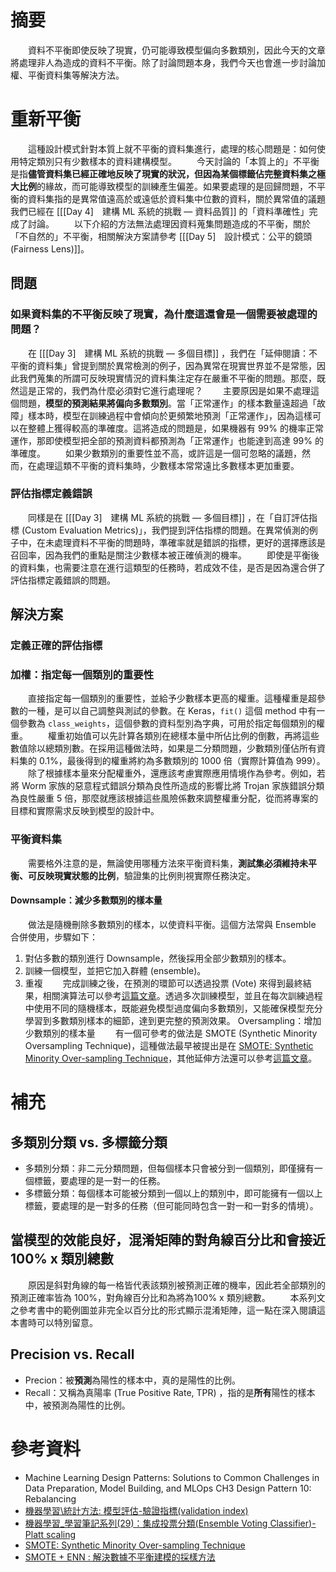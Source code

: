 # 摘要
　　資料不平衡即使反映了現實，仍可能導致模型偏向多數類別，因此今天的文章將處理非人為造成的資料不平衡。除了討論問題本身，我們今天也會進一步討論加權、平衡資料集等解決方法。
# 重新平衡
　　這種設計模式針對本質上就不平衡的資料集進行，處理的核心問題是：如何使用特定類別只有少數樣本的資料建構模型。
　　今天討論的「本質上的」不平衡是指**儘管資料集已經正確地反映了現實的狀況，但因為某個標籤佔完整資料集之極大比例**的緣故，而可能導致模型的訓練產生偏差。如果要處理的是回歸問題，不平衡的資料集指的是異常值遠高於或遠低於資料集中位數的資料，關於異常值的議題我們已經在 [[[Day 4]　建構 ML 系統的挑戰 — 資料品質]] 的「資料準確性」完成了討論。
　　以下介紹的方法無法處理因資料蒐集問題造成的不平衡，關於「不自然的」不平衡，相關解決方案請參考 [[[Day 5]　設計模式：公平的鏡頭 (Fairness Lens)]]。
## 問題
### 如果資料集的不平衡反映了現實，為什麼這還會是一個需要被處理的問題？
　　在 [[[Day 3]　建構 ML 系統的挑戰 — 多個目標]] ，我們在「延伸閱讀：不平衡的資料集」曾提到關於異常檢測的例子，因為異常在現實世界並不是常態，因此我們蒐集的所謂可反映現實情況的資料集注定存在嚴重不平衡的問題。那麼，既然這是正常的，我們為什麼必須對它進行處理呢？
　　主要原因是如果不處理這個問題，**模型的預測結果將偏向多數類別**。當「正常運作」的樣本數量遠超過「故障」樣本時，模型在訓練過程中會傾向於更頻繁地預測「正常運作」，因為這樣可以在整體上獲得較高的準確度。這將造成的問題是，如果機器有 99% 的機率正常運作，那即使模型把全部的預測資料都預測為「正常運作」也能達到高達 99% 的準確度。
　　如果少數類別的重要性並不高，或許這是一個可忽略的議題，然而，在處理這類不平衡的資料集時，少數樣本常常遠比多數樣本更加重要。
### 評估指標定義錯誤
　　同樣是在 [[[Day 3]　建構 ML 系統的挑戰 — 多個目標]] ，在「自訂評估指標 (Custom Evaluation Metrics)」，我們提到評估指標的問題。在異常偵測的例子中，在未處理資料不平衡的問題時，準確率就是錯誤的指標，更好的選擇應該是召回率，因為我們的重點是關注少數樣本被正確偵測的機率。
　　即使是平衡後的資料集，也需要注意在進行這類型的任務時，若成效不佳，是否是因為還合併了評估指標定義錯誤的問題。
## 解決方案
### 定義正確的評估指標
### 加權：指定每一個類別的重要性
　　直接指定每一個類別的重要性，並給予少數樣本更高的權重。這種權重是超參數的一種，是可以自己調整與測試的參數。在 Keras，`fit()` 這個 method 中有一個參數為 `class_weights`，這個參數的資料型別為字典，可用於指定每個類別的權重。
　　權重初始值可以先計算各類別在總樣本量中所佔比例的倒數，再將這些數值除以總類別數。在採用這種做法時，如果是二分類問題，少數類別僅佔所有資料集的 0.1%，最後得到的權重將約為多數類別的 1000 倍（實際計算值為 999）。
　　除了根據樣本量來分配權重外，還應該考慮實際應用情境作為參考。例如，若將 Worm 家族的惡意程式錯誤分類為良性所造成的影響比將 Trojan 家族錯誤分類為良性嚴重 5 倍，那麼就應該根據這些風險係數來調整權重分配，從而將專案的目標和實際需求反映到模型的設計中。
### 平衡資料集
　　需要格外注意的是，無論使用哪種方法來平衡資料集，**測試集必須維持未平衡、可反映現實狀態的比例**，驗證集的比例則視實際任務決定。
#### Downsample：減少多數類別的樣本量
　　做法是隨機刪除多數類別的樣本，以使資料平衡。這個方法常與 Ensemble 合併使用，步驟如下：
1. 對佔多數的類別進行 Downsample，然後採用全部少數類別的樣本。
2. 訓練一個模型，並把它加入群體 (ensemble)。
3. 重複
　　完成訓練之後，在預測的環節可以透過投票 (Vote) 來得到最終結果，相關演算法可以參考[這篇文章](https://tomohiroliu22.medium.com/%E6%A9%9F%E5%99%A8%E5%AD%B8%E7%BF%92-%E5%AD%B8%E7%BF%92%E7%AD%86%E8%A8%98%E7%B3%BB%E5%88%97-29-%E9%9B%86%E6%88%90%E6%8A%95%E7%A5%A8%E5%88%86%E9%A1%9E-ensemble-voting-classifier-platt-scaling-cc3c1be8aa10)。透過多次訓練模型，並且在每次訓練過程中使用不同的隨機樣本，既能避免模型過度偏向多數類別，又能確保模型充分學習到多數類別樣本的細節，達到更完整的預測效果。
Oversampling：增加少數類別的樣本量
　　有一個可參考的做法是 SMOTE (Synthetic Minority Oversampling Technique)，這種做法最早被提出是在 [SMOTE: Synthetic Minority Over-sampling Technique](https://arxiv.org/abs/1106.1813)，其他延伸方法還可以參考[這篇文章](https://medium.com/%E6%95%B8%E5%AD%B8-%E4%BA%BA%E5%B7%A5%E6%99%BA%E6%85%A7%E8%88%87%E8%9F%92%E8%9B%87/smote-enn-%E8%A7%A3%E6%B1%BA%E6%95%B8%E6%93%9A%E4%B8%8D%E5%B9%B3%E8%A1%A1%E5%BB%BA%E6%A8%A1%E7%9A%84%E6%8E%A1%E6%A8%A3%E6%96%B9%E6%B3%95-cdb6324b711e)。
# 補充
## 多類別分類 vs. 多標籤分類
- 多類別分類：非二元分類問題，但每個樣本只會被分到一個類別，即僅擁有一個標籤，要處理的是一對一的任務。
- 多標籤分類：每個樣本可能被分類到一個以上的類別中，即可能擁有一個以上標籤，要處理的是一對多的任務（但可能同時包含一對一和一對多的情境）。
## 當模型的效能良好，混淆矩陣的對角線百分比和會接近 100% x 類別總數
　　原因是斜對角線的每一格皆代表該類別被預測正確的機率，因此若全部類別的預測正確率皆為 100%，對角線百分比和為將為100% x 類別總數。
　　本系列文之參考書中的範例圖並非完全以百分比的形式顯示混淆矩陣，這一點在深入閱讀這本書時可以特別留意。
## Precision vs. Recall
- Precion：被**預測**為陽性的樣本中，真的是陽性的比例。
- Recall：又稱為真陽率 (True Positive Rate, TPR) ，指的是**所有**陽性的樣本中，被預測為陽性的比例。
# 參考資料
- Machine Learning Design Patterns: Solutions to Common Challenges in Data Preparation, Model Building, and MLOps CH3 Design Pattern 10: Rebalancing
- [機器學習\統計方法: 模型評估-驗證指標(validation index)](https://chih-sheng-huang821.medium.com/%E6%A9%9F%E5%99%A8%E5%AD%B8%E7%BF%92-%E7%B5%B1%E8%A8%88%E6%96%B9%E6%B3%95-%E6%A8%A1%E5%9E%8B%E8%A9%95%E4%BC%B0-%E9%A9%97%E8%AD%89%E6%8C%87%E6%A8%99-b03825ff0814)
- [機器學習_學習筆記系列(29)：集成投票分類(Ensemble Voting Classifier)- Platt scaling](https://tomohiroliu22.medium.com/%E6%A9%9F%E5%99%A8%E5%AD%B8%E7%BF%92-%E5%AD%B8%E7%BF%92%E7%AD%86%E8%A8%98%E7%B3%BB%E5%88%97-29-%E9%9B%86%E6%88%90%E6%8A%95%E7%A5%A8%E5%88%86%E9%A1%9E-ensemble-voting-classifier-platt-scaling-cc3c1be8aa10)
- [SMOTE: Synthetic Minority Over-sampling Technique](https://arxiv.org/abs/1106.1813)
- [SMOTE + ENN : 解決數據不平衡建模的採樣方法](https://medium.com/%E6%95%B8%E5%AD%B8-%E4%BA%BA%E5%B7%A5%E6%99%BA%E6%85%A7%E8%88%87%E8%9F%92%E8%9B%87/smote-enn-%E8%A7%A3%E6%B1%BA%E6%95%B8%E6%93%9A%E4%B8%8D%E5%B9%B3%E8%A1%A1%E5%BB%BA%E6%A8%A1%E7%9A%84%E6%8E%A1%E6%A8%A3%E6%96%B9%E6%B3%95-cdb6324b711e)